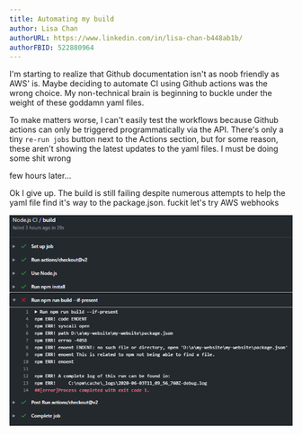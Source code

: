 ```yaml
---
title: Automating my build
author: Lisa Chan
authorURL: https://www.linkedin.com/in/lisa-chan-b448ab1b/
authorFBID: 522880964
---
```


I'm starting to realize that Github documentation isn't as noob friendly as AWS' is. Maybe deciding to automate CI using Github actions was the wrong choice. My non-technical brain is beginning to buckle under the weight of these goddamn yaml files.

<!--truncate-->

To make matters worse, I can't easily test the workflows because Github actions can only be triggered programmatically via the API. There's only a tiny `re-run jobs` button next to the Actions section, but for some reason, these aren't showing the latest updates to the yaml files. I must be doing some shit wrong

few hours later...

Ok I give up. The build is still failing despite numerous attempts to help the yaml file find it's way to the package.json. fuckit let's try AWS webhooks

![node run](assets/blog_cifail.png) 